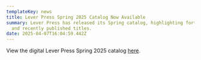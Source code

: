 ```yaml
---
templateKey: news
title: Lever Press Spring 2025 Catalog Now Available
summary: Lever Press has released its Spring catalog, highlighting forthcoming
  and recently published titles.
date: 2025-04-07T16:04:59.442Z
---
```

V﻿iew the digital Lever Press Spring 2025 catalog [here](/assets/lp-spring-2025-final.pdf).

![]()